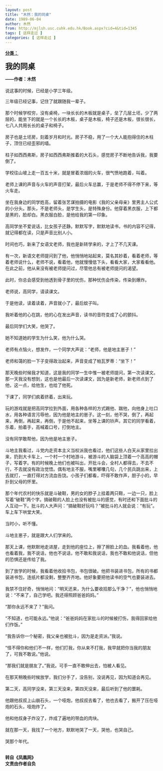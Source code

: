```yaml
---
layout: post
title: "木然：我的同桌"
date: 1989-06-04
author: 木然
from: http://mjlsh.usc.cuhk.edu.hk/Book.aspx?cid=4&tid=1345
tags: [ 这样走过 ]
categories: [ 这样走过 ]
---
```


<div style="margin: 15px 10px 10px 0px;">
 <div>
  <span id="ctl00_ContentPlaceHolder1_chapter1_SubjectLabel" style="font-weight:bold;text-decoration:underline;">
   分类：
  </span>
 </div>
 <p>
  <strong>
   <font size="5">
    我的同桌
   </font>
  </strong>
 </p>
 <p>
  <strong>
   ——作者：木然
   <br/>
  </strong>
  <br/>
  说这事的时候，已经是小学三年级。
 </p>
 <p>
  三年级已经记事，记住了就跟随我一辈子。
  <br/>
  <br/>
  那个时候学校穷，没有桌椅，一块长长的木板就是桌子，垒了几层土坯，少了两层的，能坐下的就是一个长长的木板，桌子是木板，椅子还是木板，很长很长，七八人共用长长的桌子和椅子。
  <br/>
  <br/>
  房子也是土坯房，刻着岁月和时光。房子不稳，用了一个大人能抱得住的木柱子，顶住已经歪邪的墙。
  <br/>
  <br/>
  柱子如西西弗斯，房子如西西弗斯推着的大石头，感觉房子不断地告诉我，我要倒了。
  <br/>
  <br/>
  学校往山坡上走一百五十米，就是冒着浓烟的火车，很气愤地跑着，叫着。
  <br/>
  <br/>
  老师上课的声音与火车的声音打架，最后火车总赢，于是老师不得不停下来，等火车走。
  <br/>
  <br/>
  坐在我身边的同学姓高，留着张艺谋拍摄的电影《我的父亲母亲》里男主人公式的小分头。那头，不是老师头，是学生头，是特殊身份。他穿着黑衣服，上下都是黑的，脸却白。黑衣服白脸，是他给我的第一印象。
  <br/>
  <br/>
  高同学坐不爱说话，比女孩子还静。默默写字，默默地读书，书的内容不记得，就记得都在读，只是声音比别人小。
  <br/>
  <br/>
  时间也巧，新来了女语文老师，我也是新转学来的，才上了不几天课。
  <br/>
  <br/>
  有一次，新语文老师提问到了他，他悄悄地站起来，莫名其妙着，看着老师，等着老师说什么，老师不说，看着他，他就慢慢低下头，看看大家，大家看看他。在此之前，他从来没有被老师提问过，尽管他总有被老师提问的渴望。
  <br/>
  <br/>
  此时，你总会感受到他透到骨子里的忧伤，那种忧伤会传染，传染到爆炸。
  <br/>
  <br/>
  老师说，高同学，请读课文。
  <br/>
  <br/>
  于是他读，读着读着，声音就小了，最后蚊子叫。
  <br/>
  <br/>
  我听着他的心在跳，他的心在发出声音，读书的音符变成了心的颤抖。
  <br/>
  <br/>
  最后同学们大笑，他哭了。
  <br/>
  <br/>
  她不知道她的学生为什么笑，他为什么哭。
  <br/>
  <br/>
  老师有点恼火，想发作，一个同学大声说：“老师，他是地主崽子！”
  <br/>
  <br/>
  老师和蔼的脸一下子变得政治起来，声音变成了帕瓦罗蒂：“坐下！”
  <br/>
  <br/>
  那天晚些时候我才知道，这是我的同学一生中惟一被老师提问，第一次读课文。那一天我没有想到，这也是他最后一次读课文，因为是新老师，新老师点到了他，这一点，给他生，也给了他死。
  <br/>
  <br/>
  下课了，同学们疯着挤着，出来玩。
  <br/>
  <br/>
  玩的游戏就是把高同学拉到外面，用各种各样的方式踢他、踹他，向他身上吐口水，用各种语言污辱他，因为他是地主的崽子。这一刻，他不哭，倒了，再起来，再倒，再起来，再倒，于是他不起来，坐等上课的铃声。其它的同学看着，乐着，拍着手，高喊着口号，打倒地主。
  <br/>
  <br/>
  没有同学敢帮他，因为他是地主崽子。
  <br/>
  <br/>
  斗地主我看过，斗党内走资本主义当权派我也看过，他们这些人白天从家里拉出来，扔到大卡车上，一个村一个村地游斗，被游斗的人脑袋上顶着一个高高的帽子，写着字。有的时候晚上他们也被叫出，开批斗会，全村人都得去，不去不行，不去就没有政治觉悟。偶有地主不服，嘴里嘟囔几句，几个民兵跳出来，上去就打，一直打得对方流血告饶。小孩子们都看，吓得不敢作声，胆子小的，早扑到父母的怀里。
  <br/>
  <br/>
  那个年代农村的快乐就是斗破鞋，男的女的脖子上挂着两只鞋，一边一只，脸上写着“破鞋”两个字。搞破鞋的人脸上也没有被批斗的感觉，有时还和下面批斗的人互动一下。批斗的人大声问：“搞破鞋好玩吗？”被批斗的人就会说：“有玩”。车上车下哄堂大笑。
  <br/>
  <br/>
  当时小，听不懂。
  <br/>
  <br/>
  斗地主崽子，就是跟大人们学来的。
  <br/>
  <br/>
  那天上课，他默默地走进屋，走到他的座位上，擦了擦脸上的血。我看着他，他也看着我，我不说话，他也不说话，他不敢和我说话，我也不敢和他说话，但他的恐惧还是传给了我。
  <br/>
  <br/>
  到了放学的时候，我看着他收拾书包，书包很破。他把书装进书包，所有的书都装进书包，连纸片都没剩，整整齐齐地。他好象要把他读书的空气也要装进去。
  <br/>
  <br/>
  我禁不住好奇，悄悄地问：“明天还来，为什么要收拾那么干净？”，他也悄悄地说：“不来了，自己学吧。我还得照顾爸爸妈妈。”
  <br/>
  <br/>
  “那你永远不来了？”我问。
  <br/>
  <br/>
  “不知道，也可能永远。”他说：“爸爸妈妈在家批斗的时候被打伤，我得回家给他们作饭。”
  <br/>
  <br/>
  “我告诉你一个秘密，我父亲也被批斗，因为是走资派。”我说。
  <br/>
  <br/>
  “怪不得你和他们不一样，他们打我，你从来不打我，我早就把你当我的朋友了，可我不敢说。”他说。
  <br/>
  <br/>
  “那我们就是朋友了。”我说。可手一直不敢伸出去，怕被人看见。
  <br/>
  <br/>
  在那天稍晚些时候放学，我们分手了，没告别，没说再见，因为知道会再见。
  <br/>
  <br/>
  第二天，高同学没来，第三天没来，第四天没来，最后听到了他的噩耗。
  <br/>
  <br/>
  他跟他叔叔上山崩石头，一个哑炮，他叔叔去看了，他也去看了，搬开了压在哑炮的石头，哑炮炸了。
  <br/>
  <br/>
  他和他叔身子炸没了，炸成了遍地的带血的肉块。
  <br/>
  <br/>
  就在那一天，我找了一个地方，默默地哭了一天，哭他，也哭自己。
  <br/>
  <br/>
  哭那个年代。
 </p>
 <p>
  <br/>
  <strong>
   转自《凤凰网》
   <br/>
   文责由作者自负
  </strong>
 </p>
</div>

